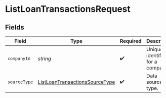 # ListLoanTransactionsRequest


## Fields

| Field                                                                                       | Type                                                                                        | Required                                                                                    | Description                                                                                 | Example                                                                                     |
| ------------------------------------------------------------------------------------------- | ------------------------------------------------------------------------------------------- | ------------------------------------------------------------------------------------------- | ------------------------------------------------------------------------------------------- | ------------------------------------------------------------------------------------------- |
| `companyId`                                                                                 | *string*                                                                                    | :heavy_check_mark:                                                                          | Unique identifier for a company.                                                            | 8a210b68-6988-11ed-a1eb-0242ac120002                                                        |
| `sourceType`                                                                                | [ListLoanTransactionsSourceType](../../models/operations/listloantransactionssourcetype.md) | :heavy_check_mark:                                                                          | Data source type.                                                                           |                                                                                             |